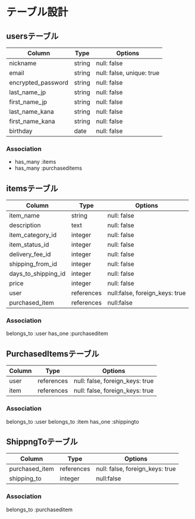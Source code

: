 # テーブル設計
## usersテーブル
| Column             | Type    | Options                   |
| ------------------ | ------- | ------------------------- |
| nickname           | string  | null: false               |
| email              | string  | null: false, unique: true |
| encrypted_password | string  | null: false               |
| last_name_jp       | string  | null: false               |
| first_name_jp      | string  | null: false               |
| last_name_kana     | string  | null: false               |
| first_name_kana    | string  | null: false               |
| birthday           | date    | null: false               |

### Association
- has_many :items
- has_many :purchaseditems

## itemsテーブル
| Column              | Type       | Options                        |
| ------------------- | ---------- | ------------------------------ |
| item_name           | string     | null: false                    |
| description         | text       | null: false                    |
| item_category_id    | integer    | null: false                    |
| item_status_id      | integer    | null: false                    |
| delivery_fee_id     | integer    | null: false                    |
| shipping_from_id    | integer    | null: false                    |
| days_to_shipping_id | integer    | null: false                    |
| price               | integer    | null: false                    |
| user                | references | null:false, foreign_keys: true |
| purchased_item      | references | null:false                     |

### Association
belongs_to :user
has_one :purchaseditem

## PurchasedItemsテーブル
| Column      | Type       | Options                         |
| ----------- | ---------- | ------------------------------- |
| user        | references | null: false, foreign_keys: true |
| item        | references | null: false, foreign_keys: true |

### Association
belongs_to :user
belongs_to :item
has_one :shippingto

## ShippngToテーブル
| Column         | Type       | Options                         |
| -------------- | ---------- | ------------------------------- |
| purchased_item | references | null: false, foreign_keys: true |
| shipping_to    | integer    | null:false                      |

### Association
belongs_to :purchaseditem